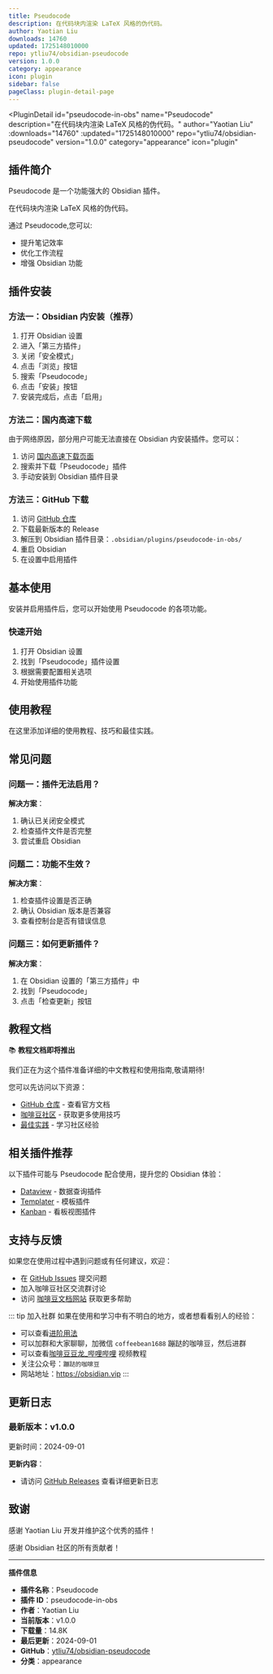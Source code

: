 ```yaml
---
title: Pseudocode
description: 在代码块内渲染 LaTeX 风格的伪代码。
author: Yaotian Liu
downloads: 14760
updated: 1725148010000
repo: ytliu74/obsidian-pseudocode
version: 1.0.0
category: appearance
icon: plugin
sidebar: false
pageClass: plugin-detail-page
---
```


<PluginDetail
  id="pseudocode-in-obs"
  name="Pseudocode"
  description="在代码块内渲染 LaTeX 风格的伪代码。"
  author="Yaotian Liu"
  :downloads="14760"
  :updated="1725148010000"
  repo="ytliu74/obsidian-pseudocode"
  version="1.0.0"
  category="appearance"
  icon="plugin"
>

<!-- AUTO_GENERATED_START -->
## 插件简介

Pseudocode 是一个功能强大的 Obsidian 插件。

在代码块内渲染 LaTeX 风格的伪代码。

通过 Pseudocode,您可以:

- 提升笔记效率
- 优化工作流程
- 增强 Obsidian 功能

<!-- AUTO_GENERATED_END -->

<!-- AUTO_GENERATED_START -->
## 插件安装

### 方法一：Obsidian 内安装（推荐）

1. 打开 Obsidian 设置
2. 进入「第三方插件」
3. 关闭「安全模式」
4. 点击「浏览」按钮
5. 搜索「Pseudocode」
6. 点击「安装」按钮
7. 安装完成后，点击「启用」

### 方法二：国内高速下载

由于网络原因，部分用户可能无法直接在 Obsidian 内安装插件。您可以：

1. 访问 [国内高速下载页面](/zh/documentation/obsidian-plugins-download.html)
2. 搜索并下载「Pseudocode」插件
3. 手动安装到 Obsidian 插件目录

### 方法三：GitHub 下载

1. 访问 [GitHub 仓库](https://github.com/ytliu74/obsidian-pseudocode)
2. 下载最新版本的 Release
3. 解压到 Obsidian 插件目录：`.obsidian/plugins/pseudocode-in-obs/`
4. 重启 Obsidian
5. 在设置中启用插件

## 基本使用

安装并启用插件后，您可以开始使用 Pseudocode 的各项功能。

### 快速开始

1. 打开 Obsidian 设置
2. 找到「Pseudocode」插件设置
3. 根据需要配置相关选项
4. 开始使用插件功能

<!-- AUTO_GENERATED_END -->

<!-- CUSTOM_CONTENT_START:tutorial -->
## 使用教程

在这里添加详细的使用教程、技巧和最佳实践。

<!-- CUSTOM_CONTENT_END:tutorial -->

<!-- SHARED_CONTENT_START -->
## 常见问题

### 问题一：插件无法启用？

**解决方案**：
1. 确认已关闭安全模式
2. 检查插件文件是否完整
3. 尝试重启 Obsidian

### 问题二：功能不生效？

**解决方案**：
1. 检查插件设置是否正确
2. 确认 Obsidian 版本是否兼容
3. 查看控制台是否有错误信息

### 问题三：如何更新插件？

**解决方案**：
1. 在 Obsidian 设置的「第三方插件」中
2. 找到「Pseudocode」
3. 点击「检查更新」按钮

## 教程文档

📚 **教程文档即将推出**

我们正在为这个插件准备详细的中文教程和使用指南,敬请期待!

您可以先访问以下资源：
- [GitHub 仓库](https://github.com/ytliu74/obsidian-pseudocode) - 查看官方文档
- [咖啡豆社区](/zh/bases/) - 获取更多使用技巧
- [最佳实践](/zh/best-practices/) - 学习社区经验

## 相关插件推荐

以下插件可能与 Pseudocode 配合使用，提升您的 Obsidian 体验：

- [Dataview](/zh/plugins/dataview.html) - 数据查询插件
- [Templater](/zh/plugins/templater-obsidian.html) - 模板插件
- [Kanban](/zh/plugins/obsidian-kanban.html) - 看板视图插件

## 支持与反馈

如果您在使用过程中遇到问题或有任何建议，欢迎：

- 在 [GitHub Issues](https://github.com/ytliu74/obsidian-pseudocode/issues) 提交问题
- 加入咖啡豆社区交流群讨论
- 访问 [咖啡豆文档网站](https://obsidian.vip) 获取更多帮助

::: tip 加入社群
如果在使用和学习中有不明白的地方，或者想看看别人的经验：
- 可以查看[进阶用法](/zh/advanced)
- 可以加群和大家聊聊，加微信 `coffeebean1688` 蹦跶的咖啡豆，然后进群
- 可以查看[咖啡豆豆龙_哔哩哔哩](https://space.bilibili.com/618777356) 视频教程
- 关注公众号：`蹦跶的咖啡豆`
- 网站地址：https://obsidian.vip
:::
<!-- SHARED_CONTENT_END -->

<!-- AUTO_GENERATED_START -->
## 更新日志

### 最新版本：v1.0.0

更新时间：2024-09-01

**更新内容**：
- 请访问 [GitHub Releases](https://github.com/ytliu74/obsidian-pseudocode/releases) 查看详细更新日志

## 致谢

感谢 Yaotian Liu 开发并维护这个优秀的插件！

感谢 Obsidian 社区的所有贡献者！

---

**插件信息**
- **插件名称**：Pseudocode
- **插件 ID**：pseudocode-in-obs
- **作者**：Yaotian Liu
- **当前版本**：v1.0.0
- **下载量**：14.8K
- **最后更新**：2024-09-01
- **GitHub**：[ytliu74/obsidian-pseudocode](https://github.com/ytliu74/obsidian-pseudocode)
- **分类**：appearance
<!-- AUTO_GENERATED_END -->

</PluginDetail>

